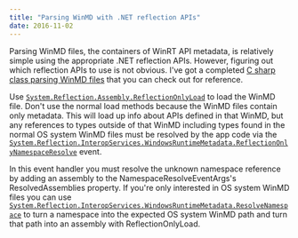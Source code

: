 ```yaml
---
title: "Parsing WinMD with .NET reflection APIs"
date: 2016-11-02
---
```

<div xmlns="http://www.w3.org/1999/xhtml"><div><p>
    Parsing WinMD files, the containers of WinRT API metadata, is relatively simple using the appropriate .NET reflection APIs. However, figuring out which reflection APIs to use is not obvious. I've
    got a completed <a href="https://github.com/david-risney/WinMDGraph/blob/master/WinMDTypes.cs">C sharp class parsing WinMD files</a> that you can check out for reference.
  </p><p>
    Use <code><a href="https://msdn.microsoft.com/en-us/library/system.reflection.assembly.reflectiononlyload(v=vs.110).aspx">System.Reflection.Assembly.ReflectionOnlyLoad</a></code> to load the
    WinMD file. Don't use the normal load methods because the WinMD files contain only metadata. This will load up info about APIs defined in that WinMD, but any references to types outside of that
    WinMD including types found in the normal OS system WinMD files must be resolved by the app code via the <code><a href="https://msdn.microsoft.com/en-us/library/system.runtime.interopservices.windowsruntime.windowsruntimemetadata.reflectiononlynamespaceresolve(v=vs.110).aspx">System.Reflection.InteropServices.WindowsRuntimeMetadata.ReflectionOnlyNamespaceResolve</a></code>
    event.
  </p><p>
    In this event handler you must resolve the unknown namespace reference by adding an assembly to the NamespaceResolveEventArgs's ResolvedAssemblies property. If you're only interested in OS system
    WinMD files you can use <code><a href="https://msdn.microsoft.com/en-us/library/hh138431(v=vs.110).aspx">System.Reflection.InteropServices.WindowsRuntimeMetadata.ResolveNamespace</a></code> to
    turn a namespace into the expected OS system WinMD path and turn that path into an assembly with ReflectionOnlyLoad.
  </p></div></div>

